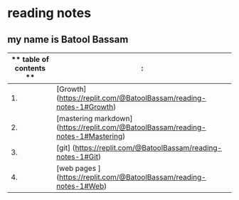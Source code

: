 # reading notes
## my name is Batool Bassam
| ** table of contents ** |: |
| ----------- | ----------- |
| 1. |[Growth] (https://replit.com/@BatoolBassam/reading-notes-1#Growth)|
| 2. |[mastering markdown] (https://replit.com/@BatoolBassam/reading-notes-1#Mastering)|
| 3. |[git] (https://replit.com/@BatoolBassam/reading-notes-1#Git)|
| 4. |[web pages ] (https://replit.com/@BatoolBassam/reading-notes-1#Web)|


